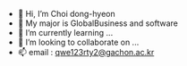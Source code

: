 - 👋 Hi, I’m Choi dong-hyeon
- 👀 My major is GlobalBusiness and software
- 🌱 I’m currently learning ...
- 💞️ I’m looking to collaborate on ...
- 📫 email : qwe123rty2@gachon.ac.kr

<!---
qwe123rty2/qwe123rty2 is a ✨ special ✨ repository because its `README.md` (this file) appears on your GitHub profile.
You can click the Preview link to take a look at your changes.
--->
